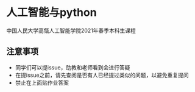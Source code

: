 # 人工智能与python
中国人民大学高瓴人工智能学院2021年春季本科生课程

## 注意事项
- 同学们可以提issue，助教和老师看到会进行答疑
- 在提issue之前，请先查阅是否有人已经提过类似的问题，以避免重复提问
- 禁止在上面贴作业答案
